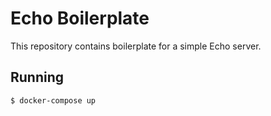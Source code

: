 # Echo Boilerplate

This repository contains boilerplate for a simple Echo server.

## Running

`$ docker-compose up`
